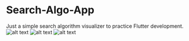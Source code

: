 ﻿# Search-Algo-App
Just a simple search algorithm visualizer to practice Flutter development.
![alt text](https://github.com/SharifUzzell/Search-Algo-App/blob/master/bfs.png?raw=true)
![alt text](https://github.com/SharifUzzell/Search-Algo-App/blob/master/dfs.png?raw=true)
![alt text](https://github.com/SharifUzzell/Search-Algo-App/blob/master/a_star.png?raw=true)
